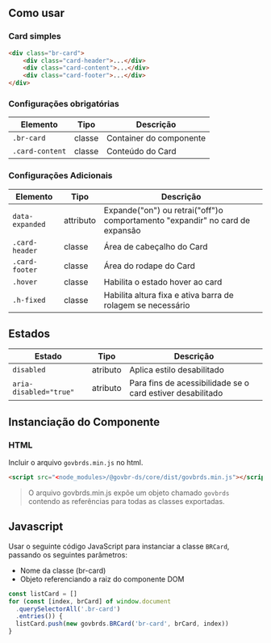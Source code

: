 [version]: # (5.1.7)

## Como usar

### Card simples

```html
<div class="br-card">
    <div class="card-header">...</div>
    <div class="card-content">...</div>
    <div class="card-footer">...</div>
</div>
```

### Configurações obrigatórias

| Elemento        | Tipo   | Descrição               |
| --------------- | ------ | ----------------------- |
| `.br-card`      | classe | Container do componente |
| `.card-content` | classe | Conteúdo do Card        |

### Configurações Adicionais

| Elemento        | Tipo      | Descrição                                                                    |
| --------------- | --------- | ---------------------------------------------------------------------------- |
| `data-expanded` | attributo | Expande("on") ou retrai("off")o comportamento "expandir" no card de expansão |
| `.card-header`  | classe    | Área de cabeçalho do Card                                                    |
| `.card-footer`  | classe    | Área do rodape do Card                                                       |
| `.hover`        | classe    | Habilita o estado hover ao card                                              |
| `.h-fixed`      | classe    | Habilita altura fixa e ativa barra de rolagem se necessário                  |

## Estados

| Estado                 | Tipo     | Descrição                                                  |
| ---------------------- | -------- | ---------------------------------------------------------- |
| `disabled`             | atributo | Aplica estilo desabilitado                                 |
| `aria-disabled="true"` | atributo | Para fins de acessibilidade se o card estiver desabilitado |

## Instanciação do Componente

### HTML

Incluir o arquivo `govbrds.min.js` no html.

```html
<script src="<node_modules>/@govbr-ds/core/dist/govbrds.min.js"></script>
```

> O arquivo govbrds.min.js expõe um objeto chamado `govbrds` contendo as referências para todas as classes exportadas.

## Javascript

Usar o seguinte código JavaScript para instanciar a classe `BRCard`, passando os seguintes parâmetros:

* Nome da classe (br-card)
* Objeto referenciando a raiz do componente DOM

```javascript
const listCard = []
for (const [index, brCard] of window.document
  .querySelectorAll('.br-card')
  .entries()) {
  listCard.push(new govbrds.BRCard('br-card', brCard, index))
}
```
